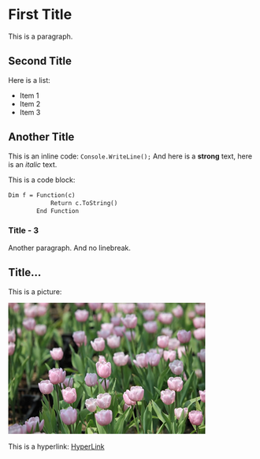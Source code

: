 ﻿# First Title
This is a paragraph.
## Second Title
Here is a list:
* Item 1
* Item 2
* Item 3
## Another Title
This is an inline code: `Console.WriteLine();`
And here is a **strong** text,
here is an *italic* text.

This is a code block:
``` vb.net
Dim f = Function(c)
            Return c.ToString()
        End Function
```
### Title - 3
Another paragraph.
And no linebreak.
## Title...
This is a picture:

![ABC](tulip.jpg)

This is a hyperlink: [HyperLink](http://github.com/)